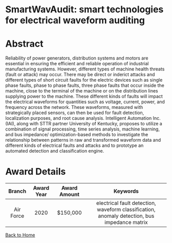 
SmartWavAudit: smart technologies for electrical waveform auditing
==================================================================

# Abstract


Reliability of power generators, distribution systems and motors are essential in ensuring the efficient and reliable operation of industrial manufacturing systems. However, different types of machine health threats (fault or attack) may occur. There may be direct or inderict attacks and different types of short circuit faults for the electric devices such as single phase faults, phase to phase faults, three phase faults that occur inside the machine, close to the terminal of the machine or on the distribution lines supplying power to the machine. These different kinds of faults will impact the electrical waveforms for quantities such as voltage, current, power, and frequency across the network. These waveforms, measured with strategically placed sensors, can then be used for fault detection, localization purposes, and root cause analysis. Intelligent Automation Inc. (IAI), along with STTR partner University of Kentucky, proposes to utilize a combination of signal processing, time series analysis, machine learning, and bus impedance/ optimization-based methods to investigate the relationship between patterns in raw and transformed waveform data and different kinds of electrical faults and attacks and to prototype an automated detection and classification engine.  

# Award Details

|Branch|Award Year|Award Amount|Keywords|
| :---: | :---: | :---: | :---: |
|Air Force|2020|$150,000|electrical fault detection, waveform classification, anomaly detection, bus impedance matrix|
  
  


[Back to Home](https://github.com/chrischow/dod_sbir_awards/DJ/#1592)